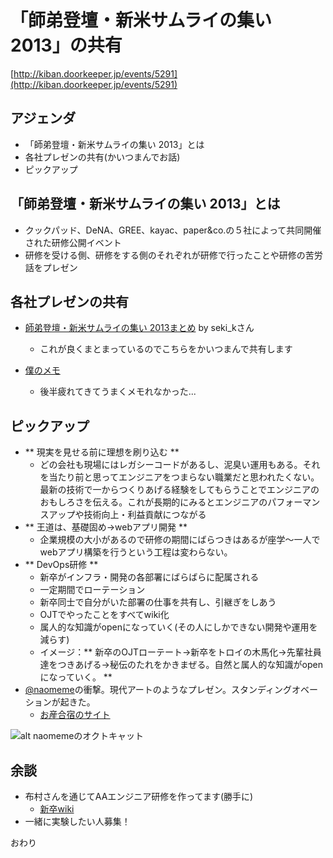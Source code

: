 # 「師弟登壇・新米サムライの集い 2013」の共有

[http://kiban.doorkeeper.jp/events/5291](http://kiban.doorkeeper.jp/events/5291)

## アジェンダ

- 「師弟登壇・新米サムライの集い 2013」とは
- 各社プレゼンの共有(かいつまんでお話)
- ピックアップ

## 「師弟登壇・新米サムライの集い 2013」とは

- クックパッド、DeNA、GREE、kayac、paper&co.の５社によって共同開催された研修公開イベント
- 研修を受ける側、研修をする側のそれぞれが研修で行ったことや研修の苦労話をプレゼン

## 各社プレゼンの共有

- [師弟登壇・新米サムライの集い 2013まとめ](http://qiita.com/seri_k/items/fa63f87da75e78bb9162) by seki_kさん
    - これが良くまとまっているのでこちらをかいつまんで共有します

- [僕のメモ](https://github.com/YuheiNakasaka/study-note/blob/master/events/新卒サムライの集い.md)
    - 後半疲れてきてうまくメモれなかった...

## ピックアップ

- ** 現実を見せる前に理想を刷り込む **
    - どの会社も現場にはレガシーコードがあるし、泥臭い運用もある。それを当たり前と思ってエンジニアをつまらない職業だと思われたくない。最新の技術で一からつくりあげる経験をしてもらうことでエンジニアのおもしろさを伝える。これが長期的にみるとエンジニアのパフォーマンスアップや技術向上・利益貢献につながる
- ** 王道は、基礎固め→webアプリ開発 **
    - 企業規模の大小があるので研修の期間にばらつきはあるが座学～一人でwebアプリ構築を行うという工程は変わらない。
- ** DevOps研修 **
    - 新卒がインフラ・開発の各部署にばらばらに配属される
    - 一定期間でローテーション
    - 新卒同士で自分がいた部署の仕事を共有し、引継ぎをしあう
    - OJTでやったことをすべてwiki化
    - 属人的な知識がopenになっていく(その人にしかできない開発や運用を減らす)
    - イメージ：** 新卒のOJTローテート→新卒をトロイの木馬化→先輩社員達をつきあげる→秘伝のたれをかきまぜる。自然と属人的な知識がopenになっていく。 **
- [@naomeme](http://twitter.com/naomeme)の衝撃。現代アートのようなプレゼン。スタンディングオベーションが起きた。
    - [お産合宿のサイト](http://osan-camp.jugem.jp/)

![alt naomemeのオクトキャット](https://pbs.twimg.com/media/BWW29mHCIAAOq3W.jpg)

## 余談

- 布村さんを通じてAAエンジニア研修を作ってます(勝手に)
    - [新卒wiki](https://itd.allabout.co.jp/wiki-itd2010/index.php?devG%2F%E6%96%B0%E5%8D%92)
- 一緒に実験したい人募集！

おわり